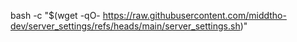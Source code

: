 bash -c "$(wget -qO- https://raw.githubusercontent.com/middtho-dev/server_settings/refs/heads/main/server_settings.sh)"
